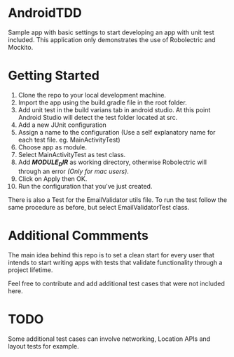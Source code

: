 # AndroidTDD

Sample app with basic settings to start developing an app with unit test included. This application only demonstrates the use of Robolectric and Mockito.

# Getting Started

1. Clone the repo to your local development machine.
2. Import the app using the build.gradle file in the root folder.
3. Add unit test in the build varians tab in android studio. At this point Android Studio will detect the test folder located at src.
4. Add a new JUnit configuration
  1. Assign a name to the configuration (Use a self explanatory name for each test file. eg. MainActivityTest)
  2. Choose app as module.
  3. Select MainActivityTest as test class.
  4. Add **$MODULE_DIR$** as working directory, otherwise Robolectric will through an error *(Only for mac users)*.
  5. Click on Apply then OK.
5. Run the configuration that you've just created.

There is also a Test for the EmailValidator utils file. To run the test follow the same procedure as before, but select EmailValidatorTest class.

# Additional Commments

The main idea behind this repo is to set a clean start for every user that intends to start writing apps with tests that validate functionality through a project lifetime.

Feel free to contribute and add additional test cases that were not included here.

# TODO

Some additional test cases can involve networking, Location APIs and layout tests for example.



